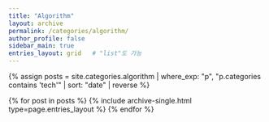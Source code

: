 ```yaml
---
title: "Algorithm"
layout: archive
permalink: /categories/algorithm/
author_profile: false
sidebar_main: true
entries_layout: grid   # "list"도 가능
---
```


{% assign posts = site.categories.algorithm
  | where_exp: "p", "p.categories contains 'tech'"
  | sort: "date"
  | reverse %}

{% for post in posts %}
  {% include archive-single.html type=page.entries_layout %}
{% endfor %}